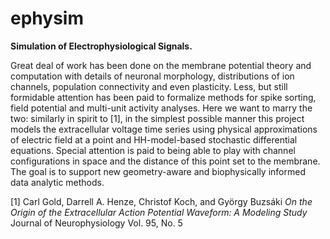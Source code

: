 # ephysim
**Simulation of Electrophysiological Signals.**

Great deal of work has been done on the membrane potential theory and computation with details of neuronal morphology, distributions of ion channels, population connectivity and even plasticity. Less, but still formidable attention has been paid to formalize methods for spike sorting, field potential and multi-unit activity analyses. Here we want to marry the two: similarly in spirit to [1], in the simplest possible manner this project models the extracellular voltage time series using physical approximations of electric field at a point and HH-model-based stochastic differential equations. Special attention is paid to being able to play with channel configurations in space and the distance of this point set to the membrane. The goal is to support new geometry-aware and biophysically informed data analytic methods.

[1] Carl Gold, Darrell A. Henze, Christof Koch, and György Buzsáki _On the Origin of the Extracellular Action Potential Waveform: A Modeling Study_ Journal of Neurophysiology Vol. 95, No. 5
